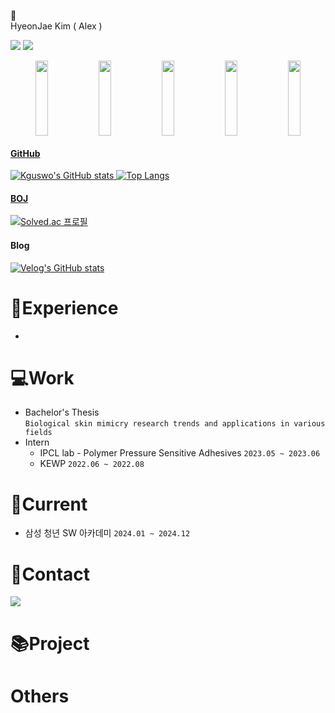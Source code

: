 👋\
HyeonJae Kim ( Alex )

<img src="https://img.shields.io/badge/Java-007396?style=flat&logo=OpenJDK&logoColor=white"/> <img src="https://img.shields.io/badge/Python-3776AB?style=flat&logo=Python&logoColor=white"/>

<div align="center">
<a href="https://github.com/devxb/gitanimals">
  <img src="https://render.gitanimals.org/lines/Kguswo?pet-id=620966883953186604" width="20%" height="120"/><img src="https://render.gitanimals.org/lines/Kguswo?pet-id=643067892459353867" width="20%" height="120"/><img src="https://render.gitanimals.org/lines/Kguswo?pet-id=643067894980118475" width="20%" height="120"/><img src="https://render.gitanimals.org/lines/Kguswo?pet-id=648768907320220947" width="20%" height="120" /><img src="https://render.gitanimals.org/lines/Kguswo?pet-id=643068788031328518" width="20%" height="120"/>
</div>  
  
#### GitHub
![Kguswo's GitHub stats](https://github-readme-stats.vercel.app/api?username=Kguswo&show_icon=true&hide_border=true)  ![Top Langs](https://github-readme-stats.vercel.app/api/top-langs/?username=Kguswo&layout=compact)

#### BOJ
[![Solved.ac 프로필](http://mazassumnida.wtf/api/generate_badge?boj=nowalex322)](https://solved.ac/nowalex322) 


#### Blog
[![Velog's GitHub stats](https://velog-readme-stats.vercel.app/api/badge?name=kguswo)](https://velog.io/@kguswo)


# 📖Experience
- 
# 💻Work
- Bachelor's Thesis\
  `Biological skin mimicry research trends and applications in various fields`
- Intern
  - IPCL lab - Polymer Pressure Sensitive Adhesives `2023.05 ~ 2023.06` 
  - KEWP	`2022.06 ~ 2022.08`


# 📌Current
  - 삼성 청년 SW 아카데미 `2024.01 ~ 2024.12`

# 🤝Contact
 <a href="mailto:nowalex322@gmail.com@gmail.com"><img src="https://img.shields.io/badge/Gmail-EA4335?style=flat-square&logo=Gmail&logoColor=black"/></a>

# 📚Project

# Others

